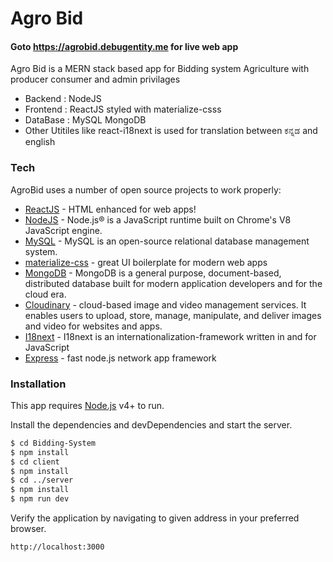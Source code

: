 # Agro Bid

#### Goto https://agrobid.debugentity.me for live web app



Agro Bid is a MERN stack based app for Bidding system Agriculture with producer consumer and admin privilages

  - Backend : NodeJS
  - Frontend : ReactJS styled with materialize-csss
  - DataBase : MySQL MongoDB
  - Other Utitiles like react-i18next is used for translation between ಕನ್ನಡ and english


### Tech

AgroBid uses a number of open source projects to work properly:

* [ReactJS](https://reactjs.org/) - HTML enhanced for web apps!
* [NodeJS](https://nodejs.org/en/) - Node.js® is a JavaScript runtime built on Chrome's V8 JavaScript engine.
* [MySQL](https://www.mysql.com/) - MySQL is an open-source relational database management system.
* [materialize-css](http://materializecss.com/) - great UI boilerplate for modern web apps
* [MongoDB](https://www.mongodb.com/) - MongoDB is a general purpose, document-based, distributed database built for modern application developers and for the cloud era.
* [Cloudinary](https://cloudinary.com/) - cloud-based image and video management services. It enables users to upload, store, manage, manipulate, and deliver images and video for websites and apps.
* [I18next](https://www.i18next.com/) - I18next is an internationalization-framework written in and for JavaScript
* [Express](https://expressjs.com/) - fast node.js network app framework 



### Installation

This app requires [Node.js](https://nodejs.org/) v4+ to run.

Install the dependencies and devDependencies and start the server.

```sh
$ cd Bidding-System
$ npm install 
$ cd client 
$ npm install 
$ cd ../server
$ npm install
$ npm run dev
```

Verify the application by navigating to given address in your preferred browser.

```sh
http://localhost:3000
```
